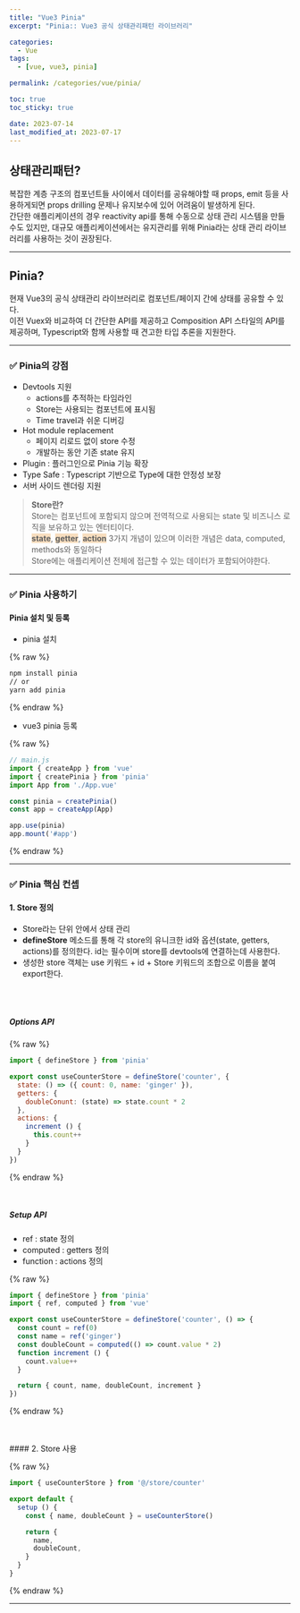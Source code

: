 ```yaml
---
title: "Vue3 Pinia"
excerpt: "Pinia:: Vue3 공식 상태관리패턴 라이브러리"

categories:
  - Vue
tags:
  - [vue, vue3, pinia]

permalink: /categories/vue/pinia/

toc: true
toc_sticky: true

date: 2023-07-14
last_modified_at: 2023-07-17
---
```


## 상태관리패턴?

복잡한 계층 구조의 컴포넌트들 사이에서 데이터를 공유해야할 때 props, emit 등을 사용하게되면 props drilling 문제나 유지보수에 있어 어려움이 발생하게 된다.<br>
간단한 애플리케이션의 경우 reactivity api를 통해 수동으로 상태 관리 시스템을 만들 수도 있지만, 대규모 애플리케이션에서는 유지관리를 위해 Pinia라는 상태 관리 라이브러리를 사용하는 것이 권장된다.

***

## Pinia?

현재 Vue3의 공식 상태관리 라이브러리로 컴포넌트/페이지 간에 상태를 공유할 수 있다.<br>
이전 Vuex와 비교하여 더 간단한 API를 제공하고 Composition API 스타일의 API를 제공하며, Typescript와 함께 사용할 때 견고한 타입 추론을 지원한다.

***

### ✅ Pinia의 강점

- Devtools 지원
  - actions를 추적하는 타임라인
  - Store는 사용되는 컴포넌트에 표시됨
  - Time travel과 쉬운 디버깅
- Hot module replacement
  - 페이지 리로드 없이 store 수정
  - 개발하는 동안 기존 state 유지
- Plugin : 플러그인으로 Pinia 기능 확장
- Type Safe : Typescript 기반으로 Type에 대한 안정성 보장
- 서버 사이드 렌더링 지원

> **Store란?**<br>
Store는 컴포넌트에 포함되지 않으며 전역적으로 사용되는 state 및 비즈니스 로직을 보유하고 있는 엔터티이다.<br>
<span style="background-color: #F7DDBE; font-weight: bold">state</span>,
<span style="background-color: #F7DDBE; font-weight: bold">getter</span>,
<span style="background-color: #F7DDBE; font-weight: bold">action</span>  3가지 개념이 있으며 이러한 개념은 data, computed, methods와 동일하다<br>
Store에는 애플리케이션 전체에 접근할 수 있는 데이터가 포함되어야한다.

***

### ✅ Pinia 사용하기

#### Pinia 설치 및 등록

- pinia 설치

{% raw %}

```bash
npm install pinia
// or
yarn add pinia
```

{% endraw %}

- vue3 pinia 등록

{% raw %}

```javascript
// main.js
import { createApp } from 'vue'
import { createPinia } from 'pinia'
import App from './App.vue'

const pinia = createPinia()
const app = createApp(App)

app.use(pinia)
app.mount('#app')
```

{% endraw %}

***

### ✅ Pinia 핵심 컨셉

#### 1. Store 정의
- Store라는 단위 안에서 상태 관리
- **defineStore** 메소드를 통해 각 store의 유니크한 id와 옵션(state, getters, actions)를 정의한다. id는 필수이며 store를 devtools에 연결하는데 사용한다.
- 생성한 store 객체는 use 키워드 + id + Store 키워드의 조합으로 이름을 붙여 export한다.

<br><br>

##### Options API

{% raw %}

```javascript
import { defineStore } from 'pinia'

export const useCounterStore = defineStore('counter', {
  state: () => ({ count: 0, name: 'ginger' }),
  getters: {
    doubleConunt: (state) => state.count * 2
  },
  actions: {
    increment () {
      this.count++
    }
  }
})
```

{% endraw %}

<br>

##### Setup API
- ref : state 정의
- computed : getters 정의
- function : actions 정의

{% raw %}

```javascript
import { defineStore } from 'pinia'
import { ref, computed } from 'vue'

export const useCounterStore = defineStore('counter', () => {
  const count = ref(0)
  const name = ref('ginger')
  const doubleCount = computed(() => count.value * 2)
  function increment () {
    count.value++
  }

  return { count, name, doubleCount, increment }
})
```

{% endraw %}

<br>
<br>
#### 2. Store 사용

{% raw %}

```javascript
import { useCounterStore } from '@/store/counter'

export default {
  setup () {
    const { name, doubleCount } = useCounterStore()

    return {
      name,
      doubleCount,
    }
  }
}
```

{% endraw %}

***

